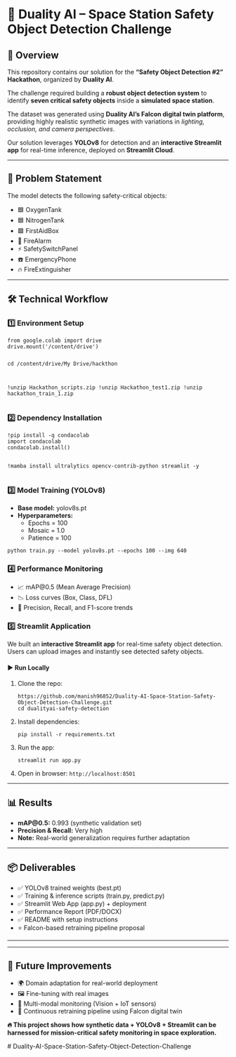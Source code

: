   <h1>🚀 Duality AI – Space Station Safety Object Detection Challenge</h1>
  <h2>📌 Overview</h2>
  <p>
    This repository contains our solution for the <strong>“Safety Object Detection #2” Hackathon</strong>, 
    organized by <strong>Duality AI</strong>.
  </p>
  <p>
    The challenge required building a <strong>robust object detection system</strong> to identify 
    <strong>seven critical safety objects</strong> inside a <strong>simulated space station</strong>.
  </p>
  <p>
    The dataset was generated using <strong>Duality AI’s Falcon digital twin platform</strong>, 
    providing highly realistic synthetic images with variations in 
    <em>lighting, occlusion, and camera perspectives</em>.
  </p>
  <p>
    Our solution leverages <strong>YOLOv8</strong> for detection and an 
    <strong>interactive Streamlit app</strong> for real-time inference, 
    deployed on <strong>Streamlit Cloud</strong>.
  </p>

  <hr>

  <h2>🎯 Problem Statement</h2>
  <p>The model detects the following safety-critical objects:</p>
  <ul>
    <li>🟦 OxygenTank</li>
    <li>🟦 NitrogenTank</li>
    <li>🟩 FirstAidBox</li>
    <li>🔴 FireAlarm</li>
    <li>⚡ SafetySwitchPanel</li>
    <li>☎️ EmergencyPhone</li>
    <li>🔥 FireExtinguisher</li>
  </ul>

  <hr>

  <h2>🛠️ Technical Workflow</h2>

  <h3>1️⃣ Environment Setup</h3>
  <pre><code>from google.colab import drive
drive.mount('/content/drive')

cd /content/drive/My Drive/hackthon

!unzip Hackathon_scripts.zip
!unzip Hackathon_test1.zip
!unzip hackathon_train_1.zip
</code></pre>

  <h3>2️⃣ Dependency Installation</h3>
  <pre><code>!pip install -q condacolab
import condacolab
condacolab.install()

!mamba install ultralytics opencv-contrib-python streamlit -y
</code></pre>

  <h3>3️⃣ Model Training (YOLOv8)</h3>
  <ul>
    <li><strong>Base model:</strong> yolov8s.pt</li>
    <li><strong>Hyperparameters:</strong>
      <ul>
        <li>Epochs = 100</li>
        <li>Mosaic = 1.0</li>
        <li>Patience = 100</li>
      </ul>
    </li>
  </ul>
  <pre><code>python train.py --model yolov8s.pt --epochs 100 --img 640
</code></pre>

  <h3>4️⃣ Performance Monitoring</h3>
  <ul>
    <li>📈 mAP@0.5 (Mean Average Precision)</li>
    <li>📉 Loss curves (Box, Class, DFL)</li>
    <li>🔄 Precision, Recall, and F1-score trends</li>
  </ul>

  <h3>5️⃣ Streamlit Application</h3>
  <p>
    We built an <strong>interactive Streamlit app</strong> for real-time safety object detection.  
    Users can upload images and instantly see detected safety objects.
  </p>
  <p>
    
  </p>

  <h4>▶️ Run Locally</h4>
  <ol>
    <li>
      Clone the repo:
      <pre><code>https://github.com/manish96852/Duality-AI-Space-Station-Safety-Object-Detection-Challenge.git
cd dualityai-safety-detection</code></pre>
    </li>
    <li>
      Install dependencies:
      <pre><code>pip install -r requirements.txt</code></pre>
    </li>
    <li>
      Run the app:
      <pre><code>streamlit run app.py</code></pre>
    </li>
    <li>Open in browser: <code>http://localhost:8501</code></li>
  </ol>

  <hr>

  <h2>📊 Results</h2>
  <ul>
    <li><strong>mAP@0.5:</strong> 0.993 (synthetic validation set)</li>
    <li><strong>Precision & Recall:</strong> Very high</li>
    <li><strong>Note:</strong> Real-world generalization requires further adaptation</li>
  </ul>

  <hr>

  <h2>📦 Deliverables</h2>
  <ul>
    <li>✅ YOLOv8 trained weights (best.pt)</li>
    <li>✅ Training & inference scripts (train.py, predict.py)</li>
    <li>✅ Streamlit Web App (app.py) + deployment</li>
    <li>✅ Performance Report (PDF/DOCX)</li>
    <li>✅ README with setup instructions</li>
    <li>⭐ Falcon-based retraining pipeline proposal</li>
  </ul>

  <hr>

  <hr>

  <h2>📌 Future Improvements</h2>
  <ul>
    <li>🌍 Domain adaptation for real-world deployment</li>
    <li>🖼️ Fine-tuning with real images</li>
    <li>📡 Multi-modal monitoring (Vision + IoT sensors)</li>
    <li>🔁 Continuous retraining pipeline using Falcon digital twin</li>
  </ul>
  
  <p><strong>🔥 This project shows how synthetic data + YOLOv8 + Streamlit can be harnessed 
    for mission-critical safety monitoring in space exploration.</strong></p>
#   D u a l i t y - A I - S p a c e - S t a t i o n - S a f e t y - O b j e c t - D e t e c t i o n - C h a l l e n g e 
 
 
